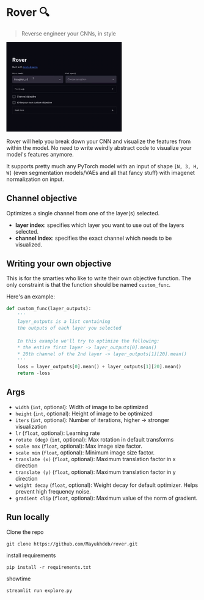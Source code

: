 # Rover :mag: 
> Reverse engineer your CNNs, in style

<img src = "images/demo_1.gif" width = "60%">

Rover will help you break down your CNN and visualize the features from within the model. No need to write weirdly abstract code to visualize your model's features anymore. 

It supports pretty much any PyTorch model with an input of shape `[N, 3, H, W]` (even segmentation models/VAEs and all that fancy stuff) with imagenet normalization on input.

## Channel objective

Optimizes a single channel from one of the layer(s) selected.

* **layer index**: specifies which layer you want to use out of the layers selected. 
* **channel index**: specifies the exact channel which needs to be visualized. 

## Writing your own objective

This is for the smarties who like to write their own objective function. The only constraint is that the function should be named `custom_func`.

Here's an example:

```python
def custom_func(layer_outputs):
    '''
    layer_outputs is a list containing 
    the outputs of each layer you selected

    In this example we'll try to optimize the following:
    * the entire first layer -> layer_outputs[0].mean()
    * 20th channel of the 2nd layer -> layer_outputs[1][20].mean()
    '''
    loss = layer_outputs[0].mean() + layer_outputs[1][20].mean()
    return -loss
```


## Args
* `width` (`int`, optional): Width of image to be optimized 
* `height` (`int`, optional): Height of image to be optimized 
* `iters` (`int`, optional): Number of iterations, higher -> stronger visualization
* `lr` (`float`, optional): Learning rate
* `rotate (deg)` (`int`, optional): Max rotation in default transforms
* `scale max` (`float`, optional): Max image size factor. 
* `scale min` (`float`, optional): Minimum image size factor. 
* `translate (x)` (`float`, optional): Maximum translation factor in x direction
* `translate (y)` (`float`, optional): Maximum translation factor in y direction
* `weight decay` (`float`, optional): Weight decay for default optimizer. Helps prevent high frequency noise. 
* `gradient clip` (`float`, optional): Maximum value of the norm of gradient. 


## Run locally

Clone the repo
```
git clone https://github.com/Mayukhdeb/rover.git
```

install requirements
```
pip install -r requirements.txt
```

showtime

```
streamlit run explore.py
```
